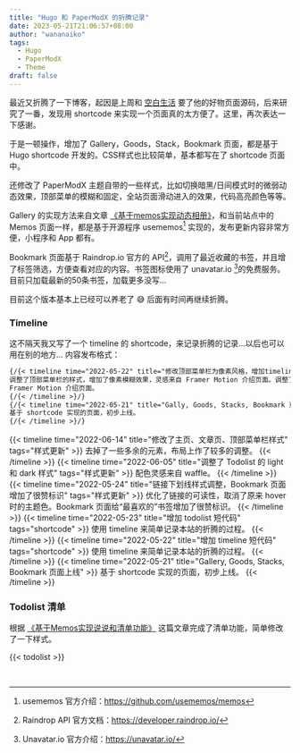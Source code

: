 ```yaml
---
title: "Hugo 和 PaperModX 的折腾记录"
date: 2023-05-21T21:06:57+08:00
author: "wananaiko"
tags:
  - Hugo
  - PaperModX
  - Theme
draft: false
---
```


最近又折腾了一下博客，起因是上周和 [空白生活](https://koobai.com/) 要了他的好物页面源码，后来研究了一番，发现用 shortcode
来实现一个页面真的太方便了。这里，再次表达一下感谢。

于是一顿操作，增加了 Gallery，Goods，Stack，Bookmark 页面，都是基于 Hugo shortcode 开发的。CSS样式也比较简单，基本都写在了
shortcode 页面中。

还修改了 PaperModX 主题自带的一些样式，比如切换暗黑/日间模式时的微弱动态效果，顶部菜单的模糊和固定，全站页面滑动进入的效果，代码高亮颜色等等。

Gallery 的实现方法来自文章 [《基于memos实现动态相册》](https://blog.leonus.cn/2023/photos.html)，和当前站点中的 Memos
页面一样，都是基于开源程序 usememos[^1] 实现的，发布更新内容非常方便，小程序和 App 都有。

Bookmark 页面基于 Raindrop.io 官方的 API[^2]，调用了最近收藏的书签，并且增了标签筛选，方便查看对应的内容。书签图标使用了
unavatar.io [^3]的免费服务。目前只加载最新的50条书签，加载更多没写…

目前这个版本基本上已经可以养老了 😅 后面有时间再继续折腾。

### Timeline

这不隔天我又写了一个 timeline 的 shortcode，来记录折腾的记录…以后也可以用在别的地方…
内容发布格式：

```markdown
{/{< timeline time="2022-05-22" title="修改顶部菜单栏为像素风格，增加timeline 短代码" tags="美化,shortcode" >}/}
调整了顶部菜单栏的样式，增加了像素模糊效果，灵感来自 Framer Motion 介绍页面。调整了顶部菜单栏的样式，增加了像素模糊效果，灵感来自
Framer Motion 介绍页面。
{/{< /timeline >}/}
{/{< timeline time="2022-05-21" title="Gally, Goods, Stacks, Bookmark 页面上线" >}/}
基于 shortcode 实现的页面，初步上线。
{/{< /timeline >}/}
```

{{< timeline time="2022-06-14" title="修改了主页、文章页、顶部菜单栏样式" tags="样式更新" >}}
去掉了一些多余的元素，布局上作了较多的调整。
{{< /timeline >}}
{{< timeline time="2022-06-05" title="调整了 Todolist 的 light 和 dark 样式" tags="样式更新" >}}
配色灵感来自 waffle。
{{< /timeline >}}
{{< timeline time="2022-05-24" title="链接下划线样式调整，Bookmark 页面增加了很赞标识" tags="样式更新" >}}
优化了链接的可读性，取消了原来 hover 时的主题色。Bookmark 页面给“最喜欢的”书签增加了很赞标识。
{{< /timeline >}}
{{< timeline time="2022-05-23" title="增加 todolist 短代码" tags="shortcode" >}}
使用 timeline 来简单记录本站的折腾的过程。
{{< /timeline >}}
{{< timeline time="2022-05-22" title="增加 timeline 短代码" tags="shortcode" >}}
使用 timeline 来简单记录本站的折腾的过程。
{{< /timeline >}}
{{< timeline time="2022-05-21" title="Gallery, Goods, Stacks, Bookmark 页面上线" >}}
基于 shortcode 实现的页面，初步上线。
{{< /timeline >}}

### Todolist 清单

根据 [《基于Memos实现说说和清单功能》](https://blog.leonus.cn/2023/memeos.html) 这篇文章完成了清单功能，简单修改了一下样式。

{{< todolist >}}

&nbsp;

[^1]: usememos 官方介绍：https://github.com/usememos/memos
[^2]: Raindrop API 官方文档：https://developer.raindrop.io/
[^3]: Unavatar.io 官方介绍：https://unavatar.io/
